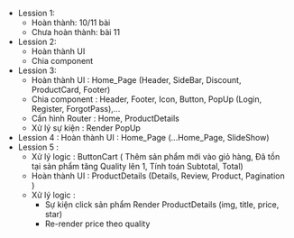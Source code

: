 -   Lession 1:
    -   Hoàn thành: 10/11 bài
    -   Chưa hoàn thành: bài 11
-   Lession 2:
    -   Hoàn thành UI
    -   Chia component
-   Lession 3:
    -   Hoàn thành UI : Home_Page (Header, SideBar, Discount, ProductCard, Footer)
    -   Chia component : Header, Footer, Icon, Button, PopUp (Login, Register, ForgotPass),...
    -   Cấn hình Router : Home, ProductDetails
    -   Xử lý sự kiện : Render PopUp
-   Lession 4 : Hoàn thành UI : Home_Page (...Home_Page, SlideShow)
-   Lession 5 :
    -   Xử lý logic : ButtonCart ( Thêm sản phẩm mới vào giỏ hàng, Đã tồn tại sản phẩm tăng Quality lên 1, Tính toán Subtotal, Total)
    -   Hoàn thành UI : ProductDetails (Details, Review, Product, Pagination )
    -   Xử lý logic :
        -   Sự kiện click sản phẩm Render ProductDetails (img, title, price, star)
        -   Re-render price theo quality
